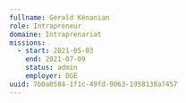 ```yaml
---
fullname: Gérald Kénanian
role: Intrapreneur
domaine: Intraprenariat
missions:
  - start: 2021-05-03
    end: 2021-07-09
    status: admin
    employer: DGE
uuid: 7b0a0584-1f1c-49fd-9063-1958138a7457
---
```

